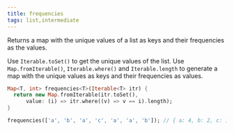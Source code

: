 ```yaml
---
title: frequencies
tags: list,intermediate
---
```


Returns a map with the unique values of a list as keys and their frequencies as the values.

Use `Iterable.toSet()` to get the unique values of the list.
Use `Map.fromIterable()`, `Iterable.where()` and `Iterable.length` to generate a map with the unique values as keys and their frequencies as values.

```dart
Map<T, int> frequencies<T>(Iterable<T> itr) {
  return new Map.fromIterable(itr.toSet(),
      value: (i) => itr.where((v) => v == i).length);
}
```

```dart
frequencies(['a', 'b', 'a', 'c', 'a', 'a', 'b']); // { a: 4, b: 2, c: 1 }
```
